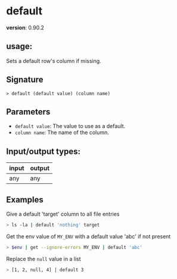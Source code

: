 # default

**version**: 0.90.2

## **usage**:

Sets a default row's column if missing.

## Signature

`> default (default value) (column name)`

## Parameters

- `default value`: The value to use as a default.
- `column name`: The name of the column.

## Input/output types:

| input | output |
| ----- | ------ |
| any   | any    |

## Examples

Give a default 'target' column to all file entries

```bash
> ls -la | default 'nothing' target
```

Get the env value of `MY_ENV` with a default value 'abc' if not present

```bash
> $env | get --ignore-errors MY_ENV | default 'abc'
```

Replace the `null` value in a list

```bash
> [1, 2, null, 4] | default 3
```
